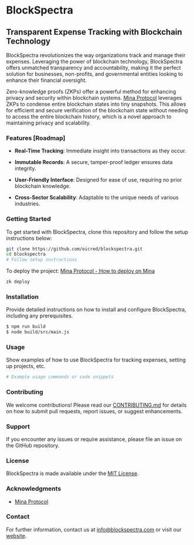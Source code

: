
# BlockSpectra

## Transparent Expense Tracking with Blockchain Technology

BlockSpectra revolutionizes the way organizations track and manage their expenses. Leveraging the power of blockchain technology, BlockSpectra offers unmatched transparency and accountability, making it the perfect solution for businesses, non-profits, and governmental entities looking to enhance their financial oversight.

Zero-knowledge proofs (ZKPs) offer a powerful method for enhancing privacy and security within blockchain systems. [Mina Protocol](https://minaprotocol.com/) leverages ZKPs to condense entire blockchain states into tiny snapshots. This allows for efficient and secure verification of the blockchain state without needing to access the entire blockchain history, which is a novel approach to maintaining privacy and scalability.

### Features [Roadmap]

- **Real-Time Tracking**: Immediate insight into transactions as they occur.

- **Immutable Records**: A secure, tamper-proof ledger ensures data integrity.

- **User-Friendly Interface**: Designed for ease of use, requiring no prior blockchain knowledge.

- **Cross-Sector Scalability**: Adaptable to the unique needs of various industries.

### Getting Started

To get started with BlockSpectra, clone this repository and follow the setup instructions below:

```bash
git clone https://github.com/oicred/blockspectra.git
cd blockspectra
# Follow setup instructions
```
To deploy the project: [Mina Protocol - How to deploy on Mina](https://docs.minaprotocol.com/zkapps/tutorials/deploying-to-a-network/) 

```bash
zk deploy
```

### Installation

Provide detailed instructions on how to install and configure BlockSpectra, including any prerequisites.

```bash
$ npm run build
$ node build/src/main.js
```

### Usage

Show examples of how to use BlockSpectra for tracking expenses, setting up projects, etc.

```bash
# Example usage commands or code snippets
```

### Contributing

We welcome contributions! Please read our [CONTRIBUTING.md](CONTRIBUTING.md) for details on how to submit pull requests, report issues, or suggest enhancements.

### Support

If you encounter any issues or require assistance, please file an issue on the GitHub repository.

### License

BlockSpectra is made available under the [MIT License](LICENSE.md).

### Acknowledgments

- [Mina Protocol](https://minaprotocol.com/)

### Contact

For further information, contact us at info@blockspectra.com or visit our [website](https://www.blockspectra.com).
